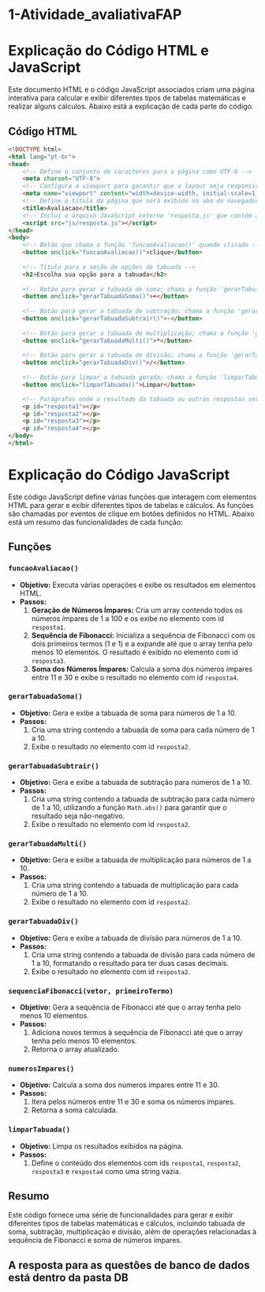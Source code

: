 # 1-Atividade_avaliativaFAP
# Explicação do Código HTML e JavaScript

Este documento HTML e o código JavaScript associados criam uma página interativa para calcular e exibir diferentes tipos de tabelas matemáticas e realizar alguns cálculos. Abaixo está a explicação de cada parte do código.

## Código HTML

```html
<!DOCTYPE html>
<html lang="pt-br">
<head>
    <!-- Define o conjunto de caracteres para a página como UTF-8 -->
    <meta charset="UTF-8">
    <!-- Configura a viewport para garantir que o layout seja responsivo em diferentes tamanhos de tela -->
    <meta name="viewport" content="width=device-width, initial-scale=1.0">
    <!-- Define o título da página que será exibido na aba do navegador -->
    <title>Avaliacao</title>
    <!-- Inclui o arquivo JavaScript externo 'resposta.js' que contém as funções a serem utilizadas -->
    <script src="js/resposta.js"></script>
</head>
<body>
    <!-- Botão que chama a função 'funcaoAvaliacao()' quando clicado -->
    <button onclick="funcaoAvaliacao()">clique</button> 
    
    <!-- Título para a seção de opções de tabuada -->
    <h2>Escolha sua opção para a tabuada</h2>
    
    <!-- Botão para gerar a tabuada de soma; chama a função 'gerarTabuadaSoma()' quando clicado -->
    <button onclick="gerarTabuadaSoma()">+</button>
    
    <!-- Botão para gerar a tabuada de subtração; chama a função 'gerarTabuadaSubtrair()' quando clicado -->
    <button onclick="gerarTabuadaSubtrair()">-</button>
    
    <!-- Botão para gerar a tabuada de multiplicação; chama a função 'gerarTabuadaMulti()' quando clicado -->
    <button onclick="gerarTabuadaMulti()">*</button>
    
    <!-- Botão para gerar a tabuada de divisão; chama a função 'gerarTabuadaDiv()' quando clicado -->
    <button onclick="gerarTabuadaDiv()">/</button>
    
    <!-- Botão para limpar a tabuada gerada; chama a função 'limparTabuada()' quando clicado -->
    <button onclick="limparTabuada()">Limpar</button>

    <!-- Parágrafos onde o resultado da tabuada ou outras respostas serão exibidos -->
    <p id="resposta1"></p>
    <p id="resposta2"></p>
    <p id="resposta3"></p>
    <p id="resposta4"></p>
</body>
</html>
```
# Explicação do Código JavaScript

Este código JavaScript define várias funções que interagem com elementos HTML para gerar e exibir diferentes tipos de tabelas e cálculos. As funções são chamadas por eventos de clique em botões definidos no HTML. Abaixo está um resumo das funcionalidades de cada função:

## Funções

### `funcaoAvaliacao()`

- **Objetivo:** Executa várias operações e exibe os resultados em elementos HTML.
- **Passos:**
  1. **Geração de Números Ímpares:** Cria um array contendo todos os números ímpares de 1 a 100 e os exibe no elemento com id `resposta1`.
  2. **Sequência de Fibonacci:** Inicializa a sequência de Fibonacci com os dois primeiros termos (1 e 1) e a expande até que o array tenha pelo menos 10 elementos. O resultado é exibido no elemento com id `resposta3`.
  3. **Soma dos Números Ímpares:** Calcula a soma dos números ímpares entre 11 e 30 e exibe o resultado no elemento com id `resposta4`.

### `gerarTabuadaSoma()`

- **Objetivo:** Gera e exibe a tabuada de soma para números de 1 a 10.
- **Passos:**
  1. Cria uma string contendo a tabuada de soma para cada número de 1 a 10.
  2. Exibe o resultado no elemento com id `resposta2`.

### `gerarTabuadaSubtrair()`

- **Objetivo:** Gera e exibe a tabuada de subtração para números de 1 a 10.
- **Passos:**
  1. Cria uma string contendo a tabuada de subtração para cada número de 1 a 10, utilizando a função `Math.abs()` para garantir que o resultado seja não-negativo.
  2. Exibe o resultado no elemento com id `resposta2`.

### `gerarTabuadaMulti()`

- **Objetivo:** Gera e exibe a tabuada de multiplicação para números de 1 a 10.
- **Passos:**
  1. Cria uma string contendo a tabuada de multiplicação para cada número de 1 a 10.
  2. Exibe o resultado no elemento com id `resposta2`.

### `gerarTabuadaDiv()`

- **Objetivo:** Gera e exibe a tabuada de divisão para números de 1 a 10.
- **Passos:**
  1. Cria uma string contendo a tabuada de divisão para cada número de 1 a 10, formatando o resultado para ter duas casas decimais.
  2. Exibe o resultado no elemento com id `resposta2`.

### `sequenciaFibonacci(vetor, primeiroTermo)`

- **Objetivo:** Gera a sequência de Fibonacci até que o array tenha pelo menos 10 elementos.
- **Passos:**
  1. Adiciona novos termos à sequência de Fibonacci até que o array tenha pelo menos 10 elementos.
  2. Retorna o array atualizado.

### `numerosImpares()`

- **Objetivo:** Calcula a soma dos números ímpares entre 11 e 30.
- **Passos:**
  1. Itera pelos números entre 11 e 30 e soma os números ímpares.
  2. Retorna a soma calculada.

### `limparTabuada()`

- **Objetivo:** Limpa os resultados exibidos na página.
- **Passos:**
  1. Define o conteúdo dos elementos com ids `resposta1`, `resposta2`, `resposta3` e `resposta4` como uma string vazia.

## Resumo

Este código fornece uma série de funcionalidades para gerar e exibir diferentes tipos de tabelas matemáticas e cálculos, incluindo tabuada de soma, subtração, multiplicação e divisão, além de operações relacionadas à sequência de Fibonacci e soma de números ímpares.
## A resposta para as questôes de banco de dados está dentro da pasta DB
